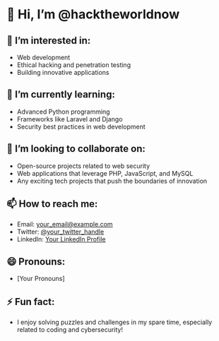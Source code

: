 # 👋 Hi, I’m @hacktheworldnow

## 👀 I’m interested in:
- Web development
- Ethical hacking and penetration testing
- Building innovative applications

## 🌱 I’m currently learning:
- Advanced Python programming
- Frameworks like Laravel and Django
- Security best practices in web development

## 💞️ I’m looking to collaborate on:
- Open-source projects related to web security
- Web applications that leverage PHP, JavaScript, and MySQL
- Any exciting tech projects that push the boundaries of innovation

## 📫 How to reach me:
- Email: [your_email@example.com](mailto:your_email@example.com)
- Twitter: [@your_twitter_handle](https://twitter.com/your_twitter_handle)
- LinkedIn: [Your LinkedIn Profile](https://www.linkedin.com/in/your-profile)

## 😄 Pronouns:
- [Your Pronouns]

## ⚡ Fun fact:
- I enjoy solving puzzles and challenges in my spare time, especially related to coding and cybersecurity!

<!---
hacktheworldnow/hacktheworldnow is a ✨ special ✨ repository because its `README.md` (this file) appears on your GitHub profile.
You can click the Preview link to take a look at your changes.
--->
